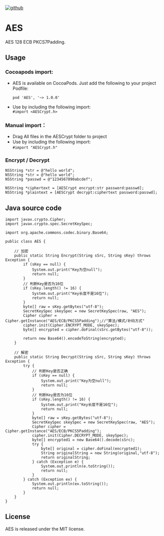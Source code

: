 [![github](https://github.com/dd2333/DDPhotoAlbum/blob/master/dd2333.png "dd2333")](http://www.dd2333.com)

AES
===================================
  AES 128 ECB PKCS7Padding.<br />

Usage
-----------------------------------

### Cocoapods import:
* AES is available on CocoaPods. Just add the following to your project Podfile:<br />

  ```pod 'AES', '~> 1.0.0'```

* Use by including the following import:<br />
```#import <AESCrypt.h>```

### Manual import：
* Drag All files in the AESCrypt folder to project<br />
* Use by including the following import:<br />
```#import "AESCrypt.h"```

### Encrypt / Decrypt

    NSString *str = @"hello world";
    NSString *str = @"hello world";
    NSString *passwd = @"1234567890abcdef";

    NSString *ciphertext = [AESCrypt encrypt:str password:passwd];
    NSString *plaintext = [AESCrypt decrypt:ciphertext password:passwd];

Java source code
-----------------------------------
    import javax.crypto.Cipher;
    import javax.crypto.spec.SecretKeySpec;

    import org.apache.commons.codec.binary.Base64;

    public class AES {

        // 加密
        public static String Encrypt(String sSrc, String sKey) throws Exception {
            if (sKey == null) {
                System.out.print("Key为空null");
                return null;
            }
            // 判断Key是否为16位
            if (sKey.length() != 16) {
                System.out.print("Key长度不是16位");
                return null;
            }
            byte[] raw = sKey.getBytes("utf-8");
            SecretKeySpec skeySpec = new SecretKeySpec(raw, "AES");
            Cipher cipher = Cipher.getInstance("AES/ECB/PKCS5Padding");//"算法/模式/补码方式"
            cipher.init(Cipher.ENCRYPT_MODE, skeySpec);
            byte[] encrypted = cipher.doFinal(sSrc.getBytes("utf-8"));

            return new Base64().encodeToString(encrypted);
        }

        // 解密
        public static String Decrypt(String sSrc, String sKey) throws Exception {
            try {
                // 判断Key是否正确
                if (sKey == null) {
                    System.out.print("Key为空null");
                    return null;
                }
                // 判断Key是否为16位
                if (sKey.length() != 16) {
                    System.out.print("Key长度不是16位");
                    return null;
                }
                byte[] raw = sKey.getBytes("utf-8");
                SecretKeySpec skeySpec = new SecretKeySpec(raw, "AES");
                Cipher cipher = Cipher.getInstance("AES/ECB/PKCS5Padding");
                cipher.init(Cipher.DECRYPT_MODE, skeySpec);
                byte[] encrypted1 = new Base64().decode(sSrc);
                try {
                    byte[] original = cipher.doFinal(encrypted1);
                    String originalString = new String(original,"utf-8");
                    return originalString;
                } catch (Exception e) {
                    System.out.println(e.toString());
                    return null;
                }
            } catch (Exception ex) {
                System.out.println(ex.toString());
                return null;
            }
        }
    }

License
-----------------------------------
  AES is released under the MIT license.<br />
